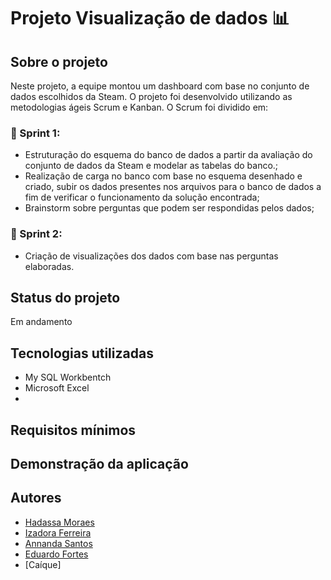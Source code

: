 # Projeto Visualização de dados :bar_chart:

## Sobre o projeto
Neste projeto, a equipe montou um dashboard com base no conjunto de dados escolhidos da Steam.
O projeto foi desenvolvido utilizando as metodologias ágeis Scrum e Kanban. O Scrum foi dividido em:

### :page_with_curl:  Sprint 1: 
* Estruturação do esquema do banco de dados a partir da avaliação  do conjunto de dados da Steam e  modelar as tabelas do banco.;
* Realização de carga no banco com base no esquema desenhado e criado, subir os dados presentes nos arquivos para o banco de dados a fim de verificar o funcionamento da solução encontrada;
* Brainstorm sobre perguntas que podem ser respondidas pelos dados;


### :page_with_curl: Sprint 2:
* Criação de visualizações dos dados com base nas perguntas elaboradas.

## Status do projeto
Em andamento

## Tecnologias utilizadas
* My SQL Workbentch
* Microsoft Excel
* 

## Requisitos mínimos


## Demonstração da aplicação

## Autores
- [Hadassa Moraes](https://github.com/hadmoraes)
- [Izadora Ferreira](https://github.com/izadorafsantos)
- [Annanda Santos](https://github.com/asnts)
- [Eduardo Fortes](https://github.com/eduardoF0rtes)
- [Caíque]




